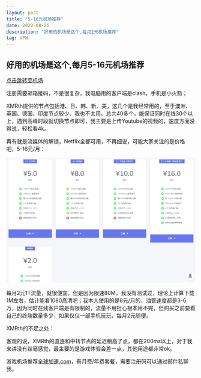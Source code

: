 ```yaml
---
layout: post
title: "5-16元机场推荐"
date: 2022-08-26 
description: "好用的机场是这个,每月2元机场推荐"
tag: VPN
---   
```


## 好用的机场是这个,每月5-16元机场推荐        

[点击跳转至机场](https://xmrth.vip/auth/register?code=gqIN)

注册需要邮箱接码，不是很复杂，我电脑用的客户端是clash，手机是小火箭；

XMRth提供的节点包括港、日、韩、新、美，这几个是我经常用的，至于澳洲、英国、德国、印度节点较少、我也不太用。总共40多个，能保证同时在线30个以上，遇到高峰时段就切换节点即可，我主要是上传Youtube的视频的，速度方面没得说，轻松看4k。

再有就是流媒体的解锁，Netflix全都可用，不再细说，可能大家关注的是价格吧，5-16元/月：

![](/images/posts/VPN_2022.png)

每月2元1T流量，就很便宜，但是因为限速80M，我没有测试过，理论上计算下载1M左右，估计能看1080高清吧；我本人使用的是8元/月的，油管速度都是3-6万，因为同时在线客户端是有限制的，流量不用担心根本用不完，但购买之前要看自己的终端数量多少，如果仅仅一部手机玩玩，每月2元随便。

XMRth的不足之处：

客观的说，XMRth的直连和中转节点的延迟稍高了点，都在200ms以上，对于我来讲没有丝毫感觉，最主要的是游戏体验会差一点，其他用途都非常ok。

游戏机场推荐[全球加速.com](http://全球加速.com/)，有月费/年费套餐，需要注册码可以通过邮件私聊我。

